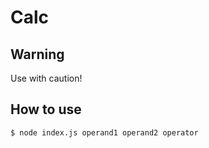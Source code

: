 # Calc

## Warning
Use with caution!

## How to use

``` bash
$ node index.js operand1 operand2 operator
```
